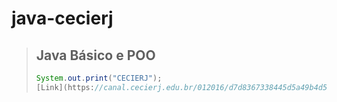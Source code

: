 # java-cecierj

> ## Java Básico e POO
> ```java
> System.out.print("CECIERJ");
> [Link](https://canal.cecierj.edu.br/012016/d7d8367338445d5a49b4d5a49f6ad2b9.pdf 'Java CECIERJ - Básico e POO')
